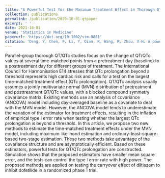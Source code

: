 ```yaml
---
title: "A Powerful Test for the Maximum Treatment Effect in Thorough QT/QTc Studies"
collection: publications
permalink: /publication/2020-10-01-qtpaper
excerpt: ' '
date: 2021-10-01
venue: 'Statistics in Medicine'
paperurl: 'https://doi.org/10.1002/sim.8881'
citation: 'Deng, Y, Chen, F, Li, Y, Qian, K, Wang, R, Zhou, X-H. A powerful test for the maximum treatment effect in thorough QT/QTc studies. Statistics in Medicine. 2021; 40: 1947– 1959. https://doi.org/10.1002/sim.8881'
---
```


Parallel-group thorough QT/QTc studies focus on the change of QT/QTc values at several time-matched points from a pretreatment day (baseline) to a posttreatment day for different groups of treatment. The International Council for Harmonisation E14 stresses that QTc prolongation beyond a threshold represents high cardiac risk and calls for a test on the largest time-matched treatment effect (QTc prolongation). QT/QTc analysis usually assumes a jointly multivariate normal (MVN) distribution of pretreatment and posttreatment QT/QTc values, with a blocked compound symmetry covariance matrix. Existing methods use an analysis of covariance (ANCOVA) model including day-averaged baseline as a covariate to deal with the MVN model. However, the ANCOVA model tends to underestimate the variation of the estimator for treatment effects, resulting in the inflation of empirical type I error rate when testing whether the largest QTc prolongation is beyond a threshold. In this article, we propose two new methods to estimate the time-matched treatment effects under the MVN model, including maximum likelihood estimation and ordinary-least-square-based two-stage estimation. These two methods take advantage of the covariance structure and are asymptotically efficient. Based on these estimators, powerful tests for QT/QTc prolongation are constructed. Simulation shows that the proposed estimators have smaller mean square error, and the tests can control the type I error rate with high power. The proposed methods are applied on testing the carryover effect of diltiazem to inhibit dofetilide in a randomized phase 1 trial.